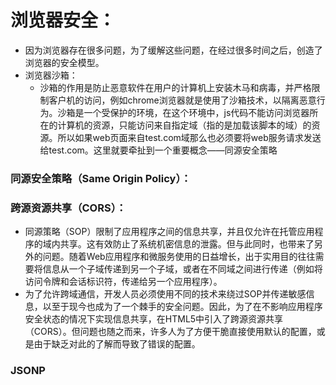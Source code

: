 # 浏览器安全：

- 因为浏览器存在很多问题，为了缓解这些问题，在经过很多时间之后，创造了浏览器的安全模型。
- 浏览器沙箱：
    - 沙箱的作用是防止恶意软件在用户的计算机上安装木马和病毒，并严格限制客户机的访问，例如chrome浏览器就是使用了沙箱技术，以隔离恶意行为。沙箱是一个受保护的环境，在这个环境中，js代码不能访问浏览器所在的计算机的资源，只能访问来自指定域（指的是加载该脚本的域）的资源。所以如果web页面来自test.com域那么也必须要将web服务请求发送给test.com。这里就要牵扯到一个重要概念——同源安全策略

### 同源安全策略（Same Origin Policy）：

### 跨源资源共享（CORS）：
- 同源策略（SOP）限制了应用程序之间的信息共享，并且仅允许在托管应用程序的域内共享。这有效防止了系统机密信息的泄露。但与此同时，也带来了另外的问题。随着Web应用程序和微服务使用的日益增长，出于实用目的往往需要将信息从一个子域传递到另一个子域，或者在不同域之间进行传递（例如将访问令牌和会话标识符，传递给另一个应用程序）。
- 为了允许跨域通信，开发人员必须使用不同的技术来绕过SOP并传递敏感信息，以至于现今也成为了一个棘手的安全问题。因此，为了在不影响应用程序安全状态的情况下实现信息共享，在HTML5中引入了跨源资源共享（CORS）。但问题也随之而来，许多人为了方便干脆直接使用默认的配置，或是由于缺乏对此的了解而导致了错误的配置。

### JSONP